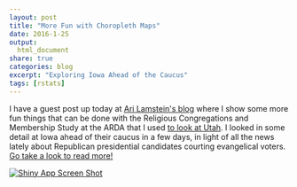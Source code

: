 ```yaml
---
layout: post
title: "More Fun with Choropleth Maps"
date: 2016-1-25
output:
  html_document
share: true
categories: blog
excerpt: "Exploring Iowa Ahead of the Caucus"
tags: [rstats]
---
```




I have a guest post up today at [Ari Lamstein's blog](http://www.arilamstein.com/blog/2016/01/25/mapping-us-religion-adherence-county-r/) where I show some more fun things that can be done with the Religious Congregations and Membership Study at the ARDA that I used [to look at Utah](http://juliasilge.com/blog/This-Is-the-Place/). I looked in some detail at Iowa ahead of their caucus in a few days, in light of all the news lately about Republican presidential candidates courting evangelical voters. [Go take a look to read more!](http://www.arilamstein.com/blog/2016/01/25/mapping-us-religion-adherence-county-r/)

[![Shiny App Screen Shot](/figs/2016-01-25-More-Fun-With-Maps/unitedstates-1.png)](http://www.arilamstein.com/blog/2016/01/25/mapping-us-religion-adherence-county-r/)
